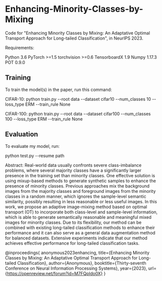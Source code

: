 # Enhancing-Minority-Classes-by-Mixing

Code for "Enhancing Minority Classes by Mixing: An Adaptative Optimal Transport Approach for Long-tailed Classification", in NeurIPS 2023.

Requirements:

Python 3.6  PyTorch >=1.5  torchvision >=0.6  TensorboardX 1.9  Numpy 1.17.3  POT 0.9.0

## Training

To train the model(s) in the paper, run this command:

CIFAR-10:
python train.py --root data --dataset cifar10 --num_classes 10 --loss_type ERM --train_rule None

CIFAR-100:
python train.py --root data --dataset cifar100 --num_classes 100 --loss_type ERM --train_rule None

## Evaluation

To evaluate my model, run:

python test.py --resume path 

Abstract: Real-world data usually confronts severe class-imbalance problems, where several majority classes have a significantly larger presence in the training set than minority classes. One effective solution is using mixup-based methods to generate synthetic samples to enhance the presence of minority classes. Previous approaches mix the background images from the majority classes and foreground images from the minority classes in a random manner, which ignores the sample-level semantic similarity, possibly resulting in less reasonable or less useful images. In this work, we propose an adaptive image-mixing method based on optimal transport (OT) to incorporate both class-level and sample-level information, which is able to generate semantically reasonable and meaningful mixed images for minority classes. Due to its flexibility, our method can be combined with existing long-tailed classification methods to enhance their performance and it can also serve as a general data augmentation method for balanced datasets. Extensive experiments indicate that our method achieves effective performance for long-tailed classification tasks.

@inproceedings{
anonymous2023enhancing,
title={Enhancing Minority Classes by Mixing: An Adaptative Optimal Transport Approach for Long-tailed Classification},
author={Anonymous},
booktitle={Thirty-seventh Conference on Neural Information Processing Systems},
year={2023},
url={https://openreview.net/forum?id=M7FQpIdo0X}
}
